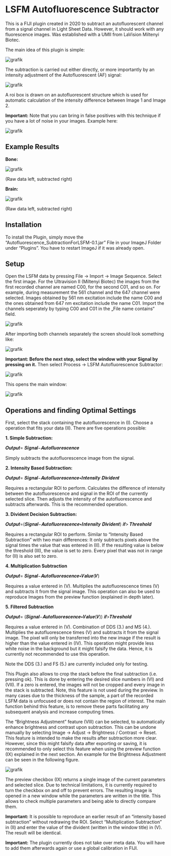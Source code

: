 # LSFM Autofluorescence Subtractor
This is a FIJI plugin created in 2020 to subtract an autofluorescent channel from a signal channel in Light Sheet Data. However, it should work with any fluorescence images. Was established with a UMII from LaVision Miltenyi Biotec. 

The main idea of this plugin is simple:

![grafik](https://user-images.githubusercontent.com/90180771/181046914-7cc0e2b7-ba51-4730-8915-eca2507788c3.png)

The subtraction is carried out either directly, or more importantly by an intensity adjustment of the Autofluorescent (AF) signal:

![grafik](https://user-images.githubusercontent.com/90180771/181050463-ef38f719-ccc1-481b-a654-7933b152363a.png)

A roi box is drawn on an autofluorescent structure which is used for automatic calculation of the intensity difference between Image 1 and Image 2.

**Important:** Note that you can bring in false positives with this technique if you have a lot of noise in your images. Example here:

![grafik](https://user-images.githubusercontent.com/90180771/181046547-c5f2e2c7-3660-4707-862a-aa7741c77e99.png)

## Example Results

**Bone:**

![grafik](https://user-images.githubusercontent.com/90180771/181058626-7896ebba-c083-4604-b56d-5dce9308f0f2.png)

(Raw data left, subtracted right)

**Brain:**

![grafik](https://user-images.githubusercontent.com/90180771/181044460-57ffc6cb-0c9b-4b0f-bc66-0aa875e85a76.png)

(Raw data left, subtracted right)

## Installation
To install the Plugin, simply move the “Autofluorescence_SubtractionForLSFM-0.1.jar” File in your ImageJ Folder under “Plugins”. You have to restart ImageJ if it was already open.

## Setup

Open the LSFM data by pressing File -> Import -> Image Sequence. Select the first image. For the Ultravision II (Miltenyi Biotec) the images from the first recorded channel are named C00, for the second C01, and so on. For example, during measurement the 561 channel and the 647 channel were selected. Images obtained by 561 nm excitation include the name C00 and the ones obtained from 647 nm excitation include the name C01. Import the channels seperately by typing C00 and C01 in the „File name contains“ field.

![grafik](https://user-images.githubusercontent.com/90180771/181041436-9f29964b-ae5d-49f9-bb03-c6cb82d2ddd5.png)

After importing both channels separately the screen should look something like:

![grafik](https://user-images.githubusercontent.com/90180771/181041530-c2d35bf2-ffc2-44f5-b168-4b15a186c233.png)

**Important: Before the next step, select the window with your Signal by pressing on it.**
Then select Process -> LSFM Autofluorescence Subtractor:

![grafik](https://user-images.githubusercontent.com/90180771/181041818-4fbdcae2-bd66-420f-b3da-15f2f2debfbf.png)

This opens the main window:

![grafik](https://user-images.githubusercontent.com/90180771/181041878-dc2fc18c-a919-435b-a530-aa32dc0de453.png)

## Operations and finding Optimal Settings

First, select the stack containing the autofluorescence in (I). Choose a operation that fits your data (II). There are five operations possible:

**1. Simple Subtraction:**

𝑶𝒖𝒕𝒑𝒖𝒕= 𝑺𝒊𝒈𝒏𝒂𝒍−𝑨𝒖𝒕𝒐𝒇𝒍𝒖𝒐𝒓𝒆𝒔𝒄𝒆𝒏𝒄𝒆

Simply subtracts the autofluorescence image from the signal.

**2. Intensity Based Subtraction:**

𝑶𝒖𝒕𝒑𝒖𝒕= 𝑺𝒊𝒈𝒏𝒂𝒍−𝑨𝒖𝒕𝒐𝒇𝒍𝒖𝒐𝒓𝒆𝒔𝒄𝒆𝒏𝒄𝒆∗𝑰𝒏𝒕𝒆𝒏𝒔𝒊𝒕𝒚 𝑫𝒊𝒗𝒊𝒅𝒆𝒏𝒕

Requires a rectangular ROI to perform. Calculates the difference of intensity between the autofluorescence and signal in the ROI of the currently selected slice. Then adjusts the intensity of the autofluorescence and subtracts afterwards. This is the recommended operation.

**3. Divident Decision Subtraction:**

𝑶𝒖𝒕𝒑𝒖𝒕=(𝑺𝒊𝒈𝒏𝒂𝒍−𝑨𝒖𝒕𝒐𝒇𝒍𝒖𝒐𝒓𝒆𝒔𝒄𝒆𝒏𝒄𝒆∗𝑰𝒏𝒕𝒆𝒏𝒔𝒊𝒕𝒚 𝑫𝒊𝒗𝒊𝒅𝒆𝒏𝒕) 𝒊𝒇> 𝑻𝒉𝒓𝒆𝒔𝒉𝒐𝒍𝒅

Requires a rectangular ROI to perform. Similar to “Intensity Based Subtraction” with two main differences: It only subtracts pixels above the signal times the value that was entered in (II). If the resulting value is below the threshold (III), the value is set to zero. Every pixel that was not in range for (II) is also set to zero.

**4. Multiplication Subtraction**

𝑶𝒖𝒕𝒑𝒖𝒕= 𝑺𝒊𝒈𝒏𝒂𝒍−𝑨𝒖𝒕𝒐𝒇𝒍𝒖𝒐𝒓𝒆𝒔𝒄𝒆𝒏𝒄𝒆∗𝑽𝒂𝒍𝒖𝒆(𝑽)

Requires a value entered in (V). Multiplies the autofluorescence times (V) and subtracts it from the signal image. This operation can also be used to reproduce Images from the preview function (explained in depth later).

**5. Filtered Subtraction**

𝑶𝒖𝒕𝒑𝒖𝒕= (𝑺𝒊𝒈𝒏𝒂𝒍−𝑨𝒖𝒕𝒐𝒇𝒍𝒖𝒐𝒓𝒆𝒔𝒄𝒆𝒏𝒄𝒆∗𝑽𝒂𝒍𝒖𝒆(𝑽)) 𝒊𝒇>𝑻𝒉𝒓𝒆𝒔𝒉𝒐𝒍𝒅

Requires a value entered in (V). Combination of DDS (3.) and MS (4.). Multiplies the autofluorescence times (V) and subtracts it from the signal image. The pixel will only be transferred into the new image if the result is higher than the value entered in (IV). This operation might provide less white noise in the background but it might falsify the data. Hence, it is currently not recommended to use this operation.

Note the DDS (3.) and FS (5.) are currently included only for testing.

This Plugin also allows to crop the stack before the final subtraction (i.e. pressing ok). This is done by entering the desired slice numbers in (VI) and (VII). If a zero is entered, the images will not be cropped and every image in the stack is subtracted. Note, this feature is not used during the preview. In many cases due to the thickness of the sample, a part of the recorded LSFM data is unfocused or does not contain the region of interest. The main function behind this feature, is to remove these parts facilitating any subsequent analysis and increase computing times.

The “Brightness Adjustment” feature (VIII) can be selected, to automatically enhance brightness and contrast upon subtraction. This can be undone manually by selecting Image -> Adjust -> Brightness / Contrast -> Reset. This feature is intended to make the results after subtraction more clear. However, since this might falsify data after exporting or saving, it is recommended to only select this feature when using the preview function (IX) explained in the next section. An example for the Brightness Adjustment can be seen in the following figure.

![grafik](https://user-images.githubusercontent.com/90180771/181042514-4e8f51d5-f5ea-4fba-bd3e-a0c243506977.png)

The preview checkbox (IX) returns a single image of the current parameters and selected slice. Due to technical limitations, it is currently required to turn the checkbox on and off to prevent errors. The resulting image is opened in a new window while the parameters are written in the title. This allows to check multiple parameters and being able to directly compare them.

**Important:** It is possible to reproduce an earlier result of an “intensity based subtraction” without redrawing the ROI. Select “Multiplication Subtraction” in (II) and enter the value of the divident (written in the window title) in (V). The result will be identical.

**Important:** The plugin currently does not take over meta data. You will have to add them afterwards again or use a global calibration in FIJI.
